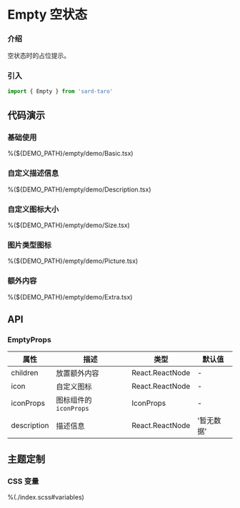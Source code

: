 # Empty 空状态

### 介绍

空状态时的占位提示。

### 引入

```js
import { Empty } from 'sard-taro'
```

## 代码演示

### 基础使用

%(${DEMO_PATH}/empty/demo/Basic.tsx)

### 自定义描述信息

%(${DEMO_PATH}/empty/demo/Description.tsx)

### 自定义图标大小

%(${DEMO_PATH}/empty/demo/Size.tsx)

### 图片类型图标

%(${DEMO_PATH}/empty/demo/Picture.tsx)

### 额外内容

%(${DEMO_PATH}/empty/demo/Extra.tsx)

## API

### EmptyProps

| 属性        | 描述                   | 类型            | 默认值     |
| ----------- | ---------------------- | --------------- | ---------- |
| children    | 放置额外内容           | React.ReactNode | -          |
| icon        | 自定义图标             | React.ReactNode | -          |
| iconProps   | 图标组件的 `iconProps` | IconProps       | -          |
| description | 描述信息               | React.ReactNode | '暂无数据' |

## 主题定制

### CSS 变量

%(./index.scss#variables)
